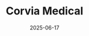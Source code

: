 ---  
layout: startup_page  
title: "Corvia Medical"  
id: "corviamedical.com"  
permalink: "/corviamedicalcorviamedical.com06172025/"  
website: "https://corviamedical.com/home/"  
funding_round: ""  
funding_amount: "$55M"  
investors: "Third Rock Ventures, General Catalyst Partners, AccelMed, Lumira Ventures, and two strategic investors"  
about: "Corvia Medical, Inc. is dedicated to revolutionizing heart failure treatment with novel transcatheter cardiovascular devices. They are focused on transforming the standard of care for heart failure treatment and improving the lives of patients by developing the Corvia Atrial Shunt."  
markets: "Health Care, Medical Device"  
hq: "Andover, Massachusetts, United States"  
founded_year: "2009"  
linkedin: "https://www.linkedin.com/company/corvia-medical"  
twitter: "https://twitter.com/corviamedical"  
instagram: ""  
facebook: "https://www.facebook.com/corviamedical/"  
crunchbase: "https://www.crunchbase.com/organization/dc-devices"  
pitchbook: "https://pitchbook.com/profiles/company/52935-49"  

date_display: "17-Jun-2025"  
date: "2025-06-17"

# SEO Optimization  
meta_title: "Corvia Medical -  Funding ($55M)"  
meta_description: "Corvia Medical, Corvia Medical, Inc. is dedicated to revolutionizing heart failure treatment with novel transcatheter cardiovascular devices. They are focused on tran..."  
meta_keywords: "Corvia Medical, Health Care, Medical Device,  funding"  
canonical_url: "https://startup.projectstartups.com/corviamedicalcorviamedical.com06172025/"  
---